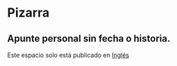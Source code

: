 # Pizarra

## Apunte personal sin fecha o historia.

Este espacio solo está publicado en [Inglés](/board.html)
